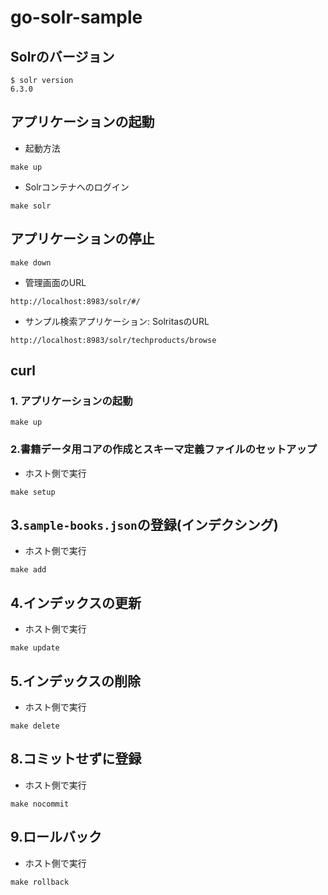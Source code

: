 # go-solr-sample
## Solrのバージョン
```
$ solr version
6.3.0
```
## アプリケーションの起動
- 起動方法
```
make up
```

- Solrコンテナへのログイン
```
make solr
```

## アプリケーションの停止
```
make down
```

- 管理画面のURL
```
http://localhost:8983/solr/#/
```

- サンプル検索アプリケーション: SolritasのURL
```
http://localhost:8983/solr/techproducts/browse
```

## curl
### 1. アプリケーションの起動
```
make up
```
### 2.書籍データ用コアの作成とスキーマ定義ファイルのセットアップ
- ホスト側で実行
```
make setup
```

## 3.`sample-books.json`の登録(インデクシング)
- ホスト側で実行
```
make add
```

## 4.インデックスの更新
- ホスト側で実行
```
make update
```

## 5.インデックスの削除
- ホスト側で実行
```
make delete
```

## 8.コミットせずに登録
- ホスト側で実行
```
make nocommit
```
## 9.ロールバック
- ホスト側で実行
```
make rollback
```
